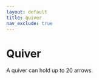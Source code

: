 ```yaml
---
layout: default
title: quiver
nav_exclude: true
---
```


# Quiver

A quiver can hold up to 20 arrows. 

